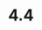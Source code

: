 ---
layout: default
title: 4.4
lang: fr
headline: |-
  Apporter un soutien aux événements et activités autochtones
why: |-
  Les Affaires autochtones sont responsables de l’organisation d’une gamme d’activités sur le campus qui permettent aux étudiants et au personnel de vivre des expériences et de participer à des aspects de la culture autochtone, notamment le pow-wow annuel, des conférences données par des Autochtones et d’autres événements.

  Les dates et les périodes particulièrement commémorées par les peuples autochtones du Canada doivent faire partie du calendrier de l’Université.

  Le profil des intellectuels et militants autochtones doit être revalorisé en invitant les facultés à nommer au moins une personne autochtone comme récipiendaire d’un doctorat honorifique tous les ans.
when: |-
  Court terme
how: |-
  Dresser une liste des dates et des événements qui sont au cœur de la vie des Canadiens autochtones et veiller à ce que l’Université commémore ces dates. Cette liste pourrait inclure une journée réservée ou des journées de commémoration, comme la Journée nationale des peuples autochtones (21 juin), la journée Louis Riel (16 novembre), la Semaine de reconnaissance des traités (novembre), etc., dans le but d’intégrer la vie autochtone au campus.

  Rappeler chaque année aux facultés de penser à proposer la candidature, au doctorat honorifique, d’une personne autochtone qui a eu une incidence sur les sociétés autochtones.
cost: |-
  Il n’y a pas de répercussions sur le plan des ressources en ce qui concerne le fait de reconnaître des dates ou d’obtenir ces distinctions honorifiques.
who: |-
  Direction générale des communications/Bureau des cérémonies et événements/provost/doyens et doyennes (pour les nominations des candidats aux doctorats honorifiques)
---